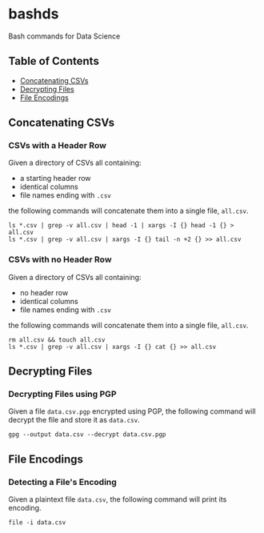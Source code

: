 # bashds
Bash commands for Data Science

## Table of Contents
* [Concatenating CSVs](#concatenating-csvs)
* [Decrypting Files](#decrypting-files)
* [File Encodings](#file-encodings)

## <a name="concatenating-csvs"></a> Concatenating CSVs

### CSVs with a Header Row
Given a directory of CSVs all containing:

* a starting header row
* identical columns
* file names ending with `.csv`

the following commands will concatenate them into a single file, `all.csv`.

```
ls *.csv | grep -v all.csv | head -1 | xargs -I {} head -1 {} > all.csv
ls *.csv | grep -v all.csv | xargs -I {} tail -n +2 {} >> all.csv
```

### CSVs with no Header Row
Given a directory of CSVs all containing:

* no header row
* identical columns
* file names ending with `.csv`

the following commands will concatenate them into a single file, `all.csv`.

```
rm all.csv && touch all.csv
ls *.csv | grep -v all.csv | xargs -I {} cat {} >> all.csv
```

## <a name="decrypting-files"></a> Decrypting Files

### Decrypting Files using PGP
Given a file `data.csv.pgp` encrypted using PGP, the following command will decrypt the file and store it as `data.csv`.
```
gpg --output data.csv --decrypt data.csv.pgp
```

## <a name="file-encodings"></a> File Encodings

### Detecting a File's Encoding
Given a plaintext file `data.csv`, the following command will print its encoding.
```
file -i data.csv
```
